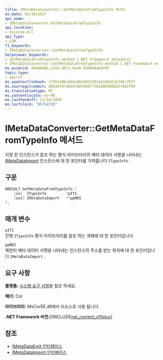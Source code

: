 ```yaml
---
title: IMetaDataConverter::GetMetaDataFromTypeInfo 메서드
ms.date: 03/30/2017
api_name:
- IMetaDataConverter.GetMetaDataFromTypeInfo
api_location:
- mscoree.dll
api_type:
- COM
f1_keywords:
- IMetaDataConverter::GetMetaDataFromTypeInfo
helpviewer_keywords:
- GetMetaDataFromTypeInfo method [.NET Framework metadata]
- IMetaDataConverter::GetMetaDataFromTypeInfo method [.NET Framework metadata]
ms.assetid: d44484bb-23a3-49c3-9e46-69d0d9ab4f0f
topic_type:
- apiref
ms.openlocfilehash: 1f45310bc65bc8614033182a81db451b79bcf97f
ms.sourcegitcommit: d8020797a6657d0fbbdff362b80300815f682f94
ms.translationtype: MT
ms.contentlocale: ko-KR
ms.lasthandoff: 11/24/2020
ms.locfileid: "95714720"
---
```

# <a name="imetadataconvertergetmetadatafromtypeinfo-method"></a>IMetaDataConverter::GetMetaDataFromTypeInfo 메서드

지정 된 인스턴스가 참조 하는 형식 라이브러리의 메타 데이터 서명을 나타내는 [IMetaDataImport](imetadataimport-interface.md) 인스턴스에 대 한 포인터를 가져옵니다 `ITypeInfo` .  
  
## <a name="syntax"></a>구문  
  
```cpp  
HRESULT GetMetaDataFromTypeInfo (  
    [in]  ITypeInfo         *pITI,  
    [out] IMetaDataImport   **ppMDI  
);  
```  
  
## <a name="parameters"></a>매개 변수  

 `pITI`  
 진행 `ITypeInfo` 형식 라이브러리를 참조 하는 개체에 대 한 포인터입니다.  
  
 `ppMDI`  
 제한이 메타 데이터 서명을 나타내는 인스턴스의 주소를 받는 위치에 대 한 포인터입니다 `IMetaDataImport` .  
  
## <a name="requirements"></a>요구 사항  

 **플랫폼:** [시스템 요구 사항](../../get-started/system-requirements.md)을 참조 하세요.  
  
 **헤더:** Cor  
  
 **라이브러리:** MsCorEE.dll에서 리소스로 사용 됩니다.  
  
 **.NET Framework 버전:**[!INCLUDE[net_current_v10plus](../../../../includes/net-current-v10plus-md.md)]  
  
## <a name="see-also"></a>참조

- [IMetaDataEmit 인터페이스](imetadataemit-interface.md)
- [IMetaDataImport 인터페이스](imetadataimport-interface.md)
